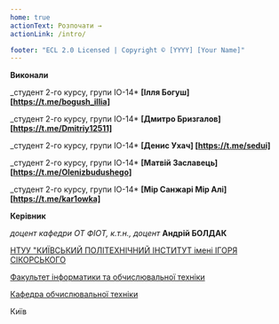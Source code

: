 ```yaml
---
home: true
actionText: Розпочати →
actionLink: /intro/

footer: "ECL 2.0 Licensed | Copyright © [YYYY] [Your Name]"
---
```



**Виконали** 

_студент 2-го курсу, групи ІО-14*<span padding-right:5em></span> **[Ілля Богуш] [https://t.me/bogush_illia]**

_студент 2-го курсу, групи ІО-14*<span padding-right:5em></span> **[Дмитро Бризгалов] [https://t.me/Dmitriy12511]**

_студент 2-го курсу, групи ІО-14*<span padding-right:5em></span> **[Денис Ухач] [https://t.me/sedui]**

_студент 2-го курсу, групи ІО-14*<span padding-right:5em></span> **[Матвій Заславець] [https://t.me/Olenizbudushego]**

_студент 2-го курсу, групи ІО-14*<span padding-right:5em></span> **[Мір Санжарі Мір Алі] [https://t.me/kar1owka]**


**Керівник**

*доцент кафедри ОТ ФІОТ, к.т.н., доцент*<span padding-right:5em></span> **Андрій БОЛДАК** 

[НТУУ "КИЇВСЬКИЙ ПОЛІТЕХНІЧНИЙ ІНСТИТУТ імені ІГОРЯ СІКОРСЬКОГО](https://kpi.ua/)

[Факультет інформатики та обчислювальної техніки](https://fiot.kpi.ua/)

[Кафедра обчислювальної техніки](https://comsys.kpi.ua/)

Київ

